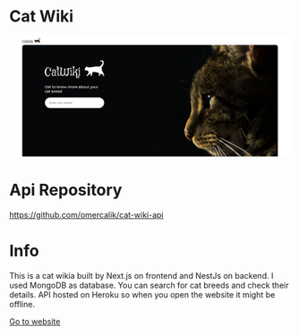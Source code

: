 # Cat Wiki

[![Main](./public/Screenshot_1.png)](https://omercalik-catwiki.netlify.app/)

# Api Repository

https://github.com/omercalik/cat-wiki-api

# Info

This is a cat wikia built by Next.js on frontend and NestJs on backend. I used MongoDB as database. You can search for cat breeds and check their details.
API hosted on Heroku so when you open the website it might be offline.

[Go to website](https://omercalik-catwiki.netlify.app/)


